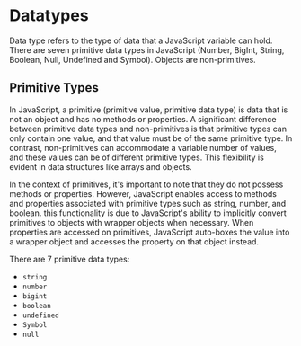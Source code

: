 # Datatypes

Data type refers to the type of data that a JavaScript variable can hold. There are seven primitive data types in JavaScript (Number, BigInt, String, Boolean, Null, Undefined and Symbol). Objects are non-primitives.

## Primitive Types

In JavaScript, a primitive (primitive value, primitive data type) is data that is not an object and has no methods or properties. A significant difference between primitive data types and non-primitives is that primitive types can only contain one value, and that value must be of the same primitive type. In contrast, non-primitives can accommodate a variable number of values, and these values can be of different primitive types. This flexibility is evident in data structures like arrays and objects.

In the context of primitives, it's important to note that they do not possess methods or properties. However, JavaScript enables access to methods and properties associated with primitive types such as string, number, and boolean. this functionality is due to JavaScript's ability to implicitly convert primitives to objects with wrapper objects when necessary. When properties are accessed on primitives, JavaScript auto-boxes the value into a wrapper object and accesses the property on that object instead.

There are 7 primitive data types:

- `string`
- `number`
- `bigint`
- `boolean`
- `undefined`
- `Symbol`
- `null`
